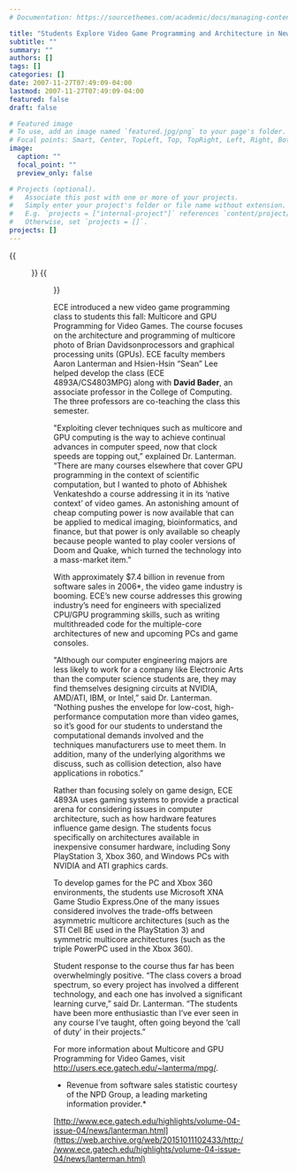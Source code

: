 ```yaml
---
# Documentation: https://sourcethemes.com/academic/docs/managing-content/

title: "Students Explore Video Game Programming and Architecture in New Course"
subtitle: ""
summary: ""
authors: []
tags: []
categories: []
date: 2007-11-27T07:49:09-04:00
lastmod: 2007-11-27T07:49:09-04:00
featured: false
draft: false

# Featured image
# To use, add an image named `featured.jpg/png` to your page's folder.
# Focal points: Smart, Center, TopLeft, Top, TopRight, Left, Right, BottomLeft, Bottom, BottomRight.
image:
  caption: ""
  focal_point: ""
  preview_only: false

# Projects (optional).
#   Associate this post with one or more of your projects.
#   Simply enter your project's folder or file name without extension.
#   E.g. `projects = ["internal-project"]` references `content/project/deep-learning/index.md`.
#   Otherwise, set `projects = []`.
projects: []
---
```


{{<figure src="image.jpg">}}
{{<figure src="Abhishek-Venkatesh-Xbox1.jpg">}}

ECE introduced a new video game programming class to students this fall: Multicore and GPU Programming for Video Games. The course focuses on the architecture and programming of multicore  photo of Brian Davidsonprocessors and graphical processing units (GPUs). ECE faculty members Aaron Lanterman and Hsien-Hsin “Sean” Lee helped develop the class (ECE 4893A/CS4803MPG) along with **David Bader**, an associate professor in the College of Computing. The three professors are co-teaching the class this semester.

"Exploiting clever techniques such as multicore and GPU computing is the way to achieve continual advances in computer speed, now that clock speeds are topping out,” explained Dr. Lanterman. “There are many courses elsewhere that cover GPU programming in the context of scientific computation, but I wanted to photo of Abhishek Venkateshdo a course addressing it in its ‘native context’ of video games. An astonishing amount of cheap computing power is now available that can be applied to medical imaging, bioinformatics, and finance, but that power is only available so cheaply because people wanted to play cooler versions of Doom and Quake, which turned the technology into a mass-market item.”

With approximately $7.4 billion in revenue from software sales in 2006*, the video game industry is booming. ECE’s new course addresses this growing industry’s need for engineers with specialized CPU/GPU programming skills, such as writing multithreaded code for the multiple-core architectures of new and upcoming PCs and game consoles.

"Although our computer engineering majors are less likely to work for a company like Electronic Arts than the computer science students are, they may find themselves designing circuits at NVIDIA, AMD/ATI, IBM, or Intel,” said Dr. Lanterman. “Nothing pushes the envelope for low-cost, high-performance computation more than video games, so it’s good for our students to understand the computational demands involved and the techniques manufacturers use to meet them. In addition, many of the underlying algorithms we discuss, such as collision detection, also have applications in robotics.”

Rather than focusing solely on game design, ECE 4893A uses gaming systems to provide a practical arena for considering issues in computer architecture, such as how hardware features influence game design. The students focus specifically on architectures available in inexpensive consumer hardware, including Sony PlayStation 3, Xbox 360, and Windows PCs with NVIDIA and ATI graphics cards.

To develop games for the PC and Xbox 360 environments, the students use Microsoft XNA Game Studio Express.One of the many issues considered involves the trade-offs between asymmetric multicore architectures (such as the STI Cell BE used in the PlayStation 3) and symmetric multicore architectures (such as the triple PowerPC used in the Xbox 360).

Student response to the course thus far has been overwhelmingly positive. “The class covers a broad spectrum, so every project has involved a different technology, and each one has involved a significant learning curve,” said Dr. Lanterman. “The students have been more enthusiastic than I’ve ever seen in any course I’ve taught, often going beyond the ‘call of duty’ in their projects.”

For more information about Multicore and GPU Programming for Video Games, visit http://users.ece.gatech.edu/~lanterma/mpg/.

* Revenue from software sales statistic courtesy of the NPD Group, a leading marketing information provider.*

[http://www.ece.gatech.edu/highlights/volume-04-issue-04/news/lanterman.html](https://web.archive.org/web/20151011102433/http://www.ece.gatech.edu/highlights/volume-04-issue-04/news/lanterman.html)

